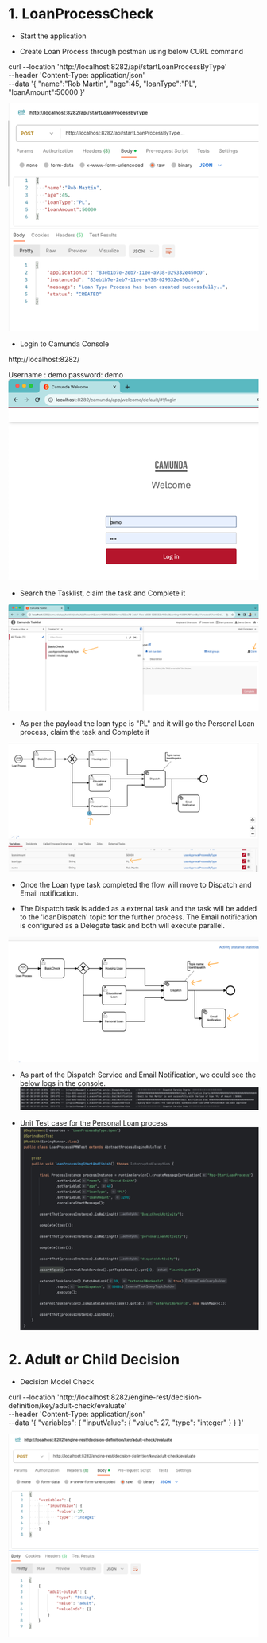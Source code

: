 # 1. LoanProcessCheck



- Start the application

- Create Loan Process through postman using below CURL command

curl --location 'http://localhost:8282/api/startLoanProcessByType' \
--header 'Content-Type: application/json' \
--data '{
"name":"Rob Martin",
"age":45,
"loanType":"PL",
"loanAmount":50000
}'

![img.png](img.png)

- Login to Camunda Console

http://localhost:8282/

Username : demo
password: demo
![img_1.png](img_1.png)

- Search the Tasklist, claim the task and Complete it

![img_2.png](img_2.png)

- As per the payload the loan type is "PL" and it will go the Personal Loan process, claim the task and Complete it

![img_7.png](img_7.png)

- Once the Loan type task completed the flow will move to Dispatch and Email notification. 

- The Dispatch task is added as a external task and the task will be added to the 'loanDispatch' topic for the further process.
The Email notification is configured as a Delegate task and both will execute parallel.

![img_4.png](img_4.png)

- As part of the Dispatch Service and Email Notification, we could see the below logs in the console.
![img_5.png](img_5.png)


- Unit Test case for the Personal Loan process
![img_3.png](img_3.png)

# 2. Adult or Child Decision
- Decision Model Check

curl --location 'http://localhost:8282/engine-rest/decision-definition/key/adult-check/evaluate' \
--header 'Content-Type: application/json' \
--data '{
"variables": {
"inputValue": {
"value": 27,
"type": "integer"
}
}
}'

![img_6.png](img_6.png)




